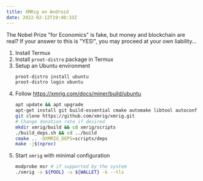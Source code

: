 ```yaml
---
title: XMRig on Android
date: 2022-02-12T19:40:33Z
---
```


The Nobel Prize "for Economics" is fake, but money and blockchain are real? If your answer to this is "YES!", you may proceed at your own liability...

1. Install Termux
2. Install `proot-distro` package in Termux
3. Setup an Ubuntu environment
    ```bash
    proot-distro install ubuntu
    proot-distro login ubuntu
    ```
4. Follow https://xmrig.com/docs/miner/build/ubuntu
    ```bash
    apt update && apt upgrade
    apt-get install git build-essential cmake automake libtool autoconf
    git clone https://github.com/xmrig/xmrig.git
    # Change donation rate if desired
    mkdir xmrig/build && cd xmrig/scripts
    ./build_deps.sh && cd ../build
    cmake .. -DXMRIG_DEPS=scripts/deps
    make -j$(nproc)
    ```
5. Start `xmrig` with minimal configuration
    ```bash
    modprobe msr # if supported by the system
	./xmrig -o ${POOL} -u ${WALLET} -k --tls
    ```
